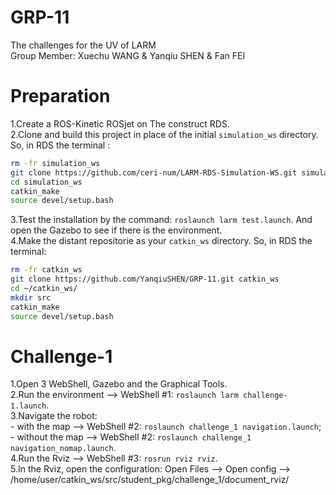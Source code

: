# GRP-11
The challenges for the UV of LARM  
Group Member: Xuechu WANG & Yanqiu SHEN & Fan FEI  

 # Preparation
 1.Create a ROS-Kinetic ROSjet on The construct RDS.  
 2.Clone and build this project in place of the initial `simulation_ws` directory. So, in RDS the terminal :  
 ```bash
 rm -fr simulation_ws
 git clone https://github.com/ceri-num/LARM-RDS-Simulation-WS.git simulation_ws
 cd simulation_ws
 catkin_make
 source devel/setup.bash
 ```
 3.Test the installation by the command: `roslaunch larm test.launch`. And open the Gazebo to see if there is the environment.  
 4.Make the distant repositorie as your `catkin_ws` directory. So, in RDS the terminal:  
 ```bash
 rm -fr catkin_ws
 git clone https://github.com/YanqiuSHEN/GRP-11.git catkin_ws
 cd ~/catkin_ws/
 mkdir src
 catkin_make
 source devel/setup.bash
 ```
 
 # Challenge-1
 1.Open 3 WebShell, Gazebo and the Graphical Tools.  
 2.Run the environment --> WebShell #1: `roslaunch larm challenge-1.launch`.  
 3.Navigate the robot:  
     - with the map --> WebShell #2: `roslaunch challenge_1 navigation.launch`;  
     - without the map --> WebShell #2: `roslaunch challenge_1 navigation_nomap.launch`.  
 4.Run the Rviz --> WebShell #3: `rosrun rviz rviz`.  
 5.In the Rviz, open the configuration: Open Files --> Open config --> /home/user/catkin_ws/src/student_pkg/challenge_1/document_rviz/  
